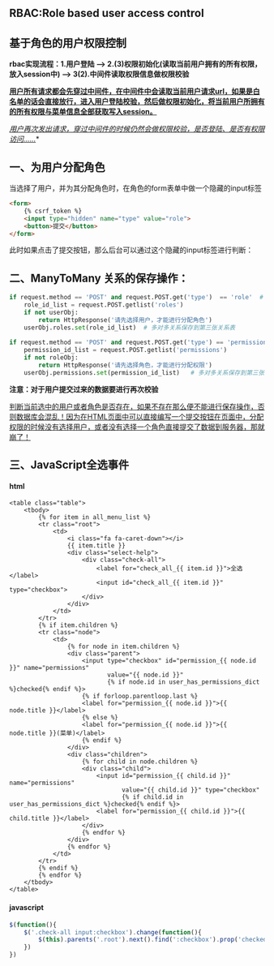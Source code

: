 ## **RBAC:Role based user access control**

## 基于角色的用户权限控制

**rbac实现流程：1.用户登陆 --> 2.(3)权限初始化(读取当前用户拥有的所有权限，放入session中) --> 3(2).中间件读取权限信息做权限校验**

**<u>用户所有请求都会先穿过中间件，在中间件中会读取当前用户请求url，如果是白名单的话会直接放行，进入用户登陆校验，然后做权限初始化，将当前用户所拥有的所有权限与菜单信息全部获取写入session。</u>**

*<u>用户再次发出请求，穿过中间件的时候仍然会做权限校验，是否登陆、是否有权限访问......</u>**

## 一、为用户分配角色

当选择了用户，并为其分配角色时，在角色的form表单中做一个隐藏的input标签

```html
<form>
    {% csrf_token %}
	<input type="hidden" name="type" value="role">    
    <button>提交</button>
</form>
```

此时如果点击了提交按钮，那么后台可以通过这个隐藏的input标签进行判断：

## 二、ManyToMany 关系的保存操作：

```python
if request.method == 'POST' and request.POST.get('type')  == 'role'  # 表示点击了提交角色保存的按钮
	role_id_list = request.POST.getlist('roles')
    if not userObj:
        return HttpResponse('请先选择用户，才能进行分配角色')
	userObj.roles.set(role_id_list)  # 多对多关系保存到第三张关系表
  
if request.method == 'POST' and request.POST.get('type') == 'permission':  # 表示点击了权限分配的保存按钮
    permission_id_list = request.POST.getlist('permissions')
    if not roleObj:
        return HttpResponse('请先选择角色，才能进行分配权限')
	userObj.permissions.set(permission_id_list)   # 多对多关系保存到第三张关系表
```

**注意：对于用户提交过来的数据要进行再次校验**

<u>判断当前选中的用户或者角色是否存在，如果不存在那么便不能进行保存操作，否则数据库会混乱！因为在HTML页面中可以直接编写一个提交按钮在页面中，分配权限的时候没有选择用户，或者没有选择一个角色直接提交了数据到服务器，那就崩了！</u>

## 三、JavaScript全选事件

#### html

```django
<table class="table">
    <tbody>
        {% for item in all_menu_list %}
        <tr class="root">
            <td>
                <i class="fa fa-caret-down"></i>
                {{ item.title }}
                <div class="select-help">
                    <div class="check-all">
                        <label for="check_all_{{ item.id }}">全选</label>
                        <input id="check_all_{{ item.id }}" type="checkbox">
                    </div>
                </div>
            </td>
        </tr>
        {% if item.children %}
        <tr class="node">
            <td>
                {% for node in item.children %}
                <div class="parent">
                    <input type="checkbox" id="permission_{{ node.id }}" name="permissions"
                           value="{{ node.id }}"
                           {% if node.id in user_has_permissions_dict %}checked{% endif %}>
                    {% if forloop.parentloop.last %}
                    <label for="permission_{{ node.id }}">{{ node.title }}</label>
                    {% else %}
                    <label for="permission_{{ node.id }}">{{ node.title }}(菜单)</label>
                    {% endif %}
                </div>
                <div class="children">
                    {% for child in node.children %}
                    <div class="child">
                        <input id="permission_{{ child.id }}" name="permissions"
                               value="{{ child.id }}" type="checkbox"
                               {% if child.id in user_has_permissions_dict %}checked{% endif %}>
                        <label for="permission_{{ child.id }}">{{ child.title }}</label>
                    </div>
                    {% endfor %}
                </div>
                {% endfor %}
            </td>
        </tr>
        {% endif %}
        {% endfor %}
    </tbody>
</table>
```

#### javascript

```javascript
$(function(){
    $('.check-all input:checkbox').change(function(){
        $(this).parents('.root').next().find(':checkbox').prop('checked', $(this).prop('checked'));
    })
})
```

